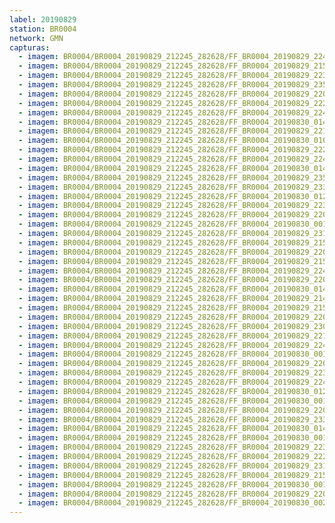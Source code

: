 ```yaml
---
label: 20190829
station: BR0004
network: GMN
capturas:
  - imagem: BR0004/BR0004_20190829_212245_282628/FF_BR0004_20190829_224113_154_0092160.fits_maxpixel.jpg
  - imagem: BR0004/BR0004_20190829_212245_282628/FF_BR0004_20190829_215419_093_0034816.fits_maxpixel.jpg
  - imagem: BR0004/BR0004_20190829_212245_282628/FF_BR0004_20190829_223922_117_0089856.fits_maxpixel.jpg
  - imagem: BR0004/BR0004_20190829_212245_282628/FF_BR0004_20190829_235145_245_0180480.fits_maxpixel.jpg
  - imagem: BR0004/BR0004_20190829_212245_282628/FF_BR0004_20190829_220431_216_0047104.fits_maxpixel.jpg
  - imagem: BR0004/BR0004_20190829_212245_282628/FF_BR0004_20190829_222355_606_0070144.fits_maxpixel.jpg
  - imagem: BR0004/BR0004_20190829_212245_282628/FF_BR0004_20190829_224025_772_0091136.fits_maxpixel.jpg
  - imagem: BR0004/BR0004_20190829_212245_282628/FF_BR0004_20190830_014729_750_0325376.fits_maxpixel.jpg
  - imagem: BR0004/BR0004_20190829_212245_282628/FF_BR0004_20190829_221039_854_0054016.fits_maxpixel.jpg
  - imagem: BR0004/BR0004_20190829_212245_282628/FF_BR0004_20190830_010430_377_0271360.fits_maxpixel.jpg
  - imagem: BR0004/BR0004_20190829_212245_282628/FF_BR0004_20190829_222314_189_0069632.fits_maxpixel.jpg
  - imagem: BR0004/BR0004_20190829_212245_282628/FF_BR0004_20190829_224014_564_0090880.fits_maxpixel.jpg
  - imagem: BR0004/BR0004_20190829_212245_282628/FF_BR0004_20190830_014754_952_0325888.fits_maxpixel.jpg
  - imagem: BR0004/BR0004_20190829_212245_282628/FF_BR0004_20190829_235132_261_0180224.fits_maxpixel.jpg
  - imagem: BR0004/BR0004_20190829_212245_282628/FF_BR0004_20190829_233742_030_0162816.fits_maxpixel.jpg
  - imagem: BR0004/BR0004_20190829_212245_282628/FF_BR0004_20190830_012542_044_0297728.fits_maxpixel.jpg
  - imagem: BR0004/BR0004_20190829_212245_282628/FF_BR0004_20190829_223910_898_0089600.fits_maxpixel.jpg
  - imagem: BR0004/BR0004_20190829_212245_282628/FF_BR0004_20190829_220419_349_0046848.fits_maxpixel.jpg
  - imagem: BR0004/BR0004_20190829_212245_282628/FF_BR0004_20190830_001609_950_0210688.fits_maxpixel.jpg
  - imagem: BR0004/BR0004_20190829_212245_282628/FF_BR0004_20190829_231841_414_0138752.fits_maxpixel.jpg
  - imagem: BR0004/BR0004_20190829_212245_282628/FF_BR0004_20190829_215534_559_0036096.fits_maxpixel.jpg
  - imagem: BR0004/BR0004_20190829_212245_282628/FF_BR0004_20190829_220837_953_0051968.fits_maxpixel.jpg
  - imagem: BR0004/BR0004_20190829_212245_282628/FF_BR0004_20190829_215431_039_0035072.fits_maxpixel.jpg
  - imagem: BR0004/BR0004_20190829_212245_282628/FF_BR0004_20190829_224048_508_0091648.fits_maxpixel.jpg
  - imagem: BR0004/BR0004_20190829_212245_282628/FF_BR0004_20190829_220202_645_0043776.fits_maxpixel.jpg
  - imagem: BR0004/BR0004_20190829_212245_282628/FF_BR0004_20190830_014656_019_0324608.fits_maxpixel.jpg
  - imagem: BR0004/BR0004_20190829_212245_282628/FF_BR0004_20190829_214352_461_0022784.fits_maxpixel.jpg
  - imagem: BR0004/BR0004_20190829_212245_282628/FF_BR0004_20190829_215842_500_0039936.fits_maxpixel.jpg
  - imagem: BR0004/BR0004_20190829_212245_282628/FF_BR0004_20190829_220044_966_0042240.fits_maxpixel.jpg
  - imagem: BR0004/BR0004_20190829_212245_282628/FF_BR0004_20190829_230024_471_0116224.fits_maxpixel.jpg
  - imagem: BR0004/BR0004_20190829_212245_282628/FF_BR0004_20190829_221016_437_0053504.fits_maxpixel.jpg
  - imagem: BR0004/BR0004_20190829_212245_282628/FF_BR0004_20190829_224125_175_0092416.fits_maxpixel.jpg
  - imagem: BR0004/BR0004_20190829_212245_282628/FF_BR0004_20190830_001556_651_0210432.fits_maxpixel.jpg
  - imagem: BR0004/BR0004_20190829_212245_282628/FF_BR0004_20190829_220102_236_0042496.fits_maxpixel.jpg
  - imagem: BR0004/BR0004_20190829_212245_282628/FF_BR0004_20190829_223155_715_0080384.fits_maxpixel.jpg
  - imagem: BR0004/BR0004_20190829_212245_282628/FF_BR0004_20190829_224036_374_0091392.fits_maxpixel.jpg
  - imagem: BR0004/BR0004_20190829_212245_282628/FF_BR0004_20190830_012942_757_0302848.fits_maxpixel.jpg
  - imagem: BR0004/BR0004_20190829_212245_282628/FF_BR0004_20190830_001144_764_0206080.fits_maxpixel.jpg
  - imagem: BR0004/BR0004_20190829_212245_282628/FF_BR0004_20190829_220957_659_0053248.fits_maxpixel.jpg
  - imagem: BR0004/BR0004_20190829_212245_282628/FF_BR0004_20190829_233036_479_0154368.fits_maxpixel.jpg
  - imagem: BR0004/BR0004_20190829_212245_282628/FF_BR0004_20190830_014742_757_0325632.fits_maxpixel.jpg
  - imagem: BR0004/BR0004_20190829_212245_282628/FF_BR0004_20190830_001110_748_0205312.fits_maxpixel.jpg
  - imagem: BR0004/BR0004_20190829_212245_282628/FF_BR0004_20190829_223439_803_0083968.fits_maxpixel.jpg
  - imagem: BR0004/BR0004_20190829_212245_282628/FF_BR0004_20190829_222144_008_0067584.fits_maxpixel.jpg
  - imagem: BR0004/BR0004_20190829_212245_282628/FF_BR0004_20190829_231344_437_0132864.fits_maxpixel.jpg
  - imagem: BR0004/BR0004_20190829_212245_282628/FF_BR0004_20190829_215750_816_0039424.fits_maxpixel.jpg
  - imagem: BR0004/BR0004_20190829_212245_282628/FF_BR0004_20190830_001219_833_0206848.fits_maxpixel.jpg
  - imagem: BR0004/BR0004_20190829_212245_282628/FF_BR0004_20190829_220803_339_0051200.fits_maxpixel.jpg
  - imagem: BR0004/BR0004_20190829_212245_282628/FF_BR0004_20190830_002252_777_0219136.fits_maxpixel.jpg
---
```

